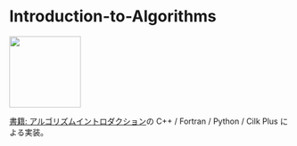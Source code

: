 # Introduction-to-Algorithms

<a href="https://www.kindaikagaku.co.jp/information/kd0408.htm">
<img src="https://images-na.ssl-images-amazon.com/images/I/513sTP14H+L._SX356_BO1,204,203,200_.jpg" 
width="128">
</a>

[書籍: アルゴリズムイントロダクション](https://www.kindaikagaku.co.jp/information/kd0408.htm)の C++ / Fortran / Python / Cilk Plus による実装。
